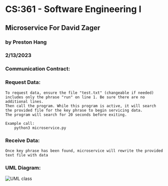 # CS:361 - Software Engineering I 

## Microservice For David Zager

### by Preston Hang
### 2/13/2023

### Communication Contract:

### Request Data:
    To request data, ensure the file "test.txt" (changeable if needed) includes only the phrase "run" on line 1. Be sure there are no additional lines. 
    Then call the program. While this program is active, it will search the provided file for the key phrase to begin servicing data.
    The program will search for 20 seconds before exiting.

    Example call:
        python3 microservice.py

### Receive Data:
    Once key phrase has been found, microservice will rewrite the provided text file with data



### UML Diagram:

![UML class](https://user-images.githubusercontent.com/98556557/218412025-4ce33929-2cfc-44e3-8a90-86ab5efa00c1.png)
